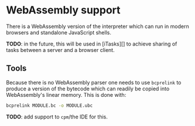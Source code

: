 # WebAssembly support

There is a WebAssembly version of the interpreter which can run in modern
browsers and standalone JavaScript shells.

**TODO**: in the future, this will be used in [iTasks][] to achieve sharing of
tasks between a server and a browser client.

## Tools

Because there is no WebAssembly parser one needs to use `bcprelink` to produce
a version of the bytecode which can readily be copied into WebAssembly's linear
memory. This is done with:

```bash
bcprelink MODULE.bc -o MODULE.ubc
```

**TODO**: add support to `cpm`/the IDE for this.
